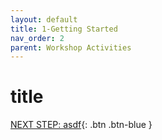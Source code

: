 ```yaml
---
layout: default
title: 1-Getting Started
nav_order: 2
parent: Workshop Activities
---
```


# title

[NEXT STEP: asdf](act-6.html){: .btn .btn-blue }
